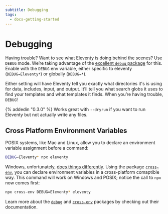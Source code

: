 ```yaml
---
subtitle: Debugging
tags:
  - docs-getting-started
---
```

# Debugging

Having trouble? Want to see what Eleventy is doing behind the scenes? Use `DEBUG` mode. We’re taking advantage of the [excellent `debug` package](https://www.npmjs.com/package/debug) for this. Enable with the `DEBUG` env variable, either specific to eleventy (`DEBUG=Eleventy*`) or globally (`DEBUG=*`).

Either setting will have Eleventy tell you exactly what directories it's is using for data, includes, input, and output. It’ll tell you what search globs it uses to find your templates and what templates it finds. When you’re having trouble, `DEBUG`!

{% addedin "0.3.0" %} Works great with `--dryrun` if you want to run Eleventy but not actually write any files.


## Cross Platform Environment Variables

POSIX systems, like Mac and Linux, allow you to declare an environment variable assignment before a command:

```bash
DEBUG=Eleventy* npx eleventy
```

Windows, unfortunately, [does things differently](https://www.npmjs.com/package/debug#windows-command-prompt-notes). 
Using the package [`cross-env`](https://www.npmjs.com/package/cross-env), you can declare environment variables in a cross-platform comaptible way.
This command will work on Windows and POSIX; notice the call to `npx` now comes first:

```bash
npx cross-env DEBUG=Eleventy* eleventy
```

Learn more about the [`debug`](https://www.npmjs.com/package/debug) and [`cross-env`](https://www.npmjs.com/package/cross-env) packages by checking out their documentation.
